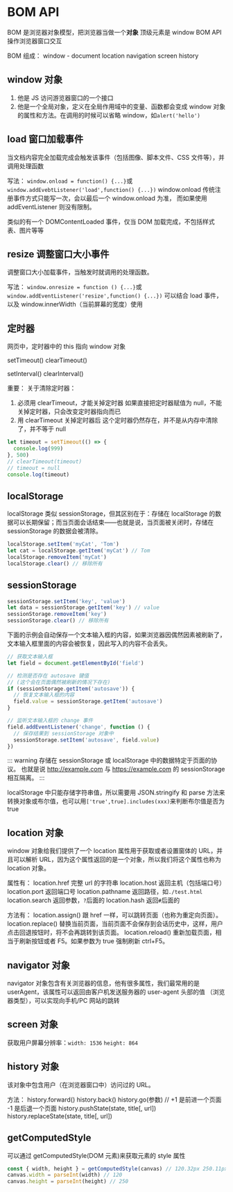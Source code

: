 # BOM API

BOM 是浏览器对象模型，把浏览器当做一个**对象**
顶级元素是 window
BOM API 操作浏览器窗口交互

BOM 组成：
window - document location navigation screen history

## window 对象

1. 他是 JS 访问游览器窗口的一个接口
2. 他是一个全局对象，定义在全局作用域中的变量、函数都会变成 window 对象的属性和方法。在调用的时候可以省略 window，如`alert('hello')`

## load 窗口加载事件

当文档内容完全加载完成会触发该事件（包括图像、脚本文件、CSS 文件等），并调用处理函数

写法：
`window.onload = function() {...}`或`window.addEvebtListener('load',function() {...})`
window.onload 传统注册事件方式只能写一次，会以最后一个 window.onload 为准，
而如果使用 addEventListener 则没有限制。

类似的有一个 DOMContentLoaded 事件，仅当 DOM 加载完成，不包括样式表、图片等等

## resize 调整窗口大小事件

调整窗口大小加载事件，当触发时就调用的处理函数。

写法：
`window.onresize = function () {...}`或`window.addEventListener('resize',function() {...})`
可以结合 load 事件，以及 window.innerWidth（当前屏幕的宽度）使用

## 定时器

网页中，定时器中的 this 指向 window 对象

setTimeout()
clearTimeout()

setInterval()
clearInterval()

重要：
关于清除定时器：

1. 必须用 clearTimeout，才能关掉定时器
   如果直接把定时器赋值为 null，不能关掉定时器，只会改变定时器指向而已
2. 用 clearTimeout 关掉定时器后
   这个定时器仍然存在，并不是从内存中清除了，并不等于 null

```js
let timeout = setTimeout(() => {
  console.log(999)
}, 500)
// clearTimeout(timeout)
// timeout = null
console.log(timeout)
```

## localStorage

localStorage 类似 sessionStorage，但其区别在于：存储在 localStorage 的数据可以长期保留；而当页面会话结束——也就是说，当页面被关闭时，存储在 sessionStorage 的数据会被清除。

```js
localStorage.setItem('myCat', 'Tom')
let cat = localStorage.getItem('myCat') // Tom
localStorage.removeItem('myCat')
localStorage.clear() // 移除所有
```

## sessionStorage

```js
sessionStorage.setItem('key', 'value')
let data = sessionStorage.getItem('key') // value
sessionStorage.removeItem('key')
sessionStorage.clear() // 移除所有
```

下面的示例会自动保存一个文本输入框的内容，如果浏览器因偶然因素被刷新了，文本输入框里面的内容会被恢复，因此写入的内容不会丢失。

```js
// 获取文本输入框
let field = document.getElementById('field')

// 检测是否存在 autosave 键值
// (这个会在页面偶然被刷新的情况下存在)
if (sessionStorage.getItem('autosave')) {
  // 恢复文本输入框的内容
  field.value = sessionStorage.getItem('autosave')
}

// 监听文本输入框的 change 事件
field.addEventListener('change', function () {
  // 保存结果到 sessionStorage 对象中
  sessionStorage.setItem('autosave', field.value)
})
```

::: warning
存储在 sessionStorage 或 localStorage 中的数据特定于页面的协议。
也就是说 http://example.com 与 https://example.com 的 sessionStorage 相互隔离。
:::

localStorage 中只能存储字符串值，所以需要用 JSON.stringify 和 parse 方法来转换对象或布尔值，也可以用`['true',true].includes(xxx)`来判断布尔值是否为 true

## location 对象

window 对象给我们提供了一个 location 属性用于获取或者设置窗体的 URL，并且可以解析 URL，因为这个属性返回的是一个对象，所以我们将这个属性也称为 location 对象。

属性有：
location.href 完整 url 的字符串
location.host 返回主机（包括端口号）
location.port 返回端口号
location.pathname 返回路径，如`./test.html`
location.search 返回参数，`?`后面的
location.hash 返回`#`后面的

方法有：
location.assign() 跟 href 一样，可以跳转页面（也称为重定向页面）。
location.replace() 替换当前页面，当前页面不会保存到会话历史中，这样，用户点击回退按钮时，将不会再跳转到该页面。
location.reload() 重新加载页面，相当于刷新按钮或者 F5。如果参数为 true 强制刷新 ctrl+F5。

## navigator 对象

navigator 对象包含有关浏览器的信息，他有很多属性，我们最常用的是 userAgent，该属性可以返回由客户机发送服务器的 user-agent 头部的值 （浏览器类型），可以实现向手机/PC 网站的跳转

## screen 对象

获取用户屏幕分辨率：`width: 1536` `height: 864`

## history 对象

该对象中包含用户（在浏览器窗口中）访问过的 URL。

方法：
history.forward()
history.back()
history.go(参数) // +1 是前进一个页面 -1 是后退一个页面
history.pushState(state, title[, url])
history.replaceState(state, title[, url])

## getComputedStyle

可以通过 getComputedStyle(DOM 元素)来获取元素的 style 属性

```ts
const { width, height } = getComputedStyle(canvas) // 120.32px 250.11px
canvas.width = parseInt(width) // 120
canvas.height = parseInt(height) // 250
```
